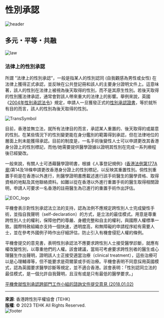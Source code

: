 # 性別承認

![header](img/header.png)

## 多元・平等・共融

![law](img/law.gif)

### 法律上的性別承認

所謂 ”法律上的性別承認”，一般是指某人的性別認同 (自我觀感為男性或女性) 在法律上獲得正式承認，並反映在公共登記冊和該人的主要身分證明文件上。這意味著，該人的性別在法律上被視為後天取得的性別，而不是其原生性別。若後天取得的性別獲法律承認，通常會對該人帶來重大的法律上的影響。舉例來說，英國《[2004年性別承認法令](https://www.legislation.gov.uk/ukpga/2004/7/contents/data.htm)》規定，申請人一旦獲發正式的[性別承認證書](https://www.gov.uk/apply-gender-recognition-certificate)，等於就所有目的而言，該人的性別為後天取得的性別。

![TransSymbol](img/TransSymbol.gif)

目前，香港並無立法，就所有法律目的而言，承認某人重置的、後天取得的或屬意的性別。在某些情況下的性別變更能在身分鑑別的範籌得到承認，但在法律地位的層面上則未能獲得承認。目前的制度是，一名手術後變性人士可以申請更改其香港身分證上的性別標記，而他/她需要提供醫學證據以證明其性別在完成一系列療程後已經變改。

一般來說，有關人士可憑藉醫學證明書，根據《人事登記規例》([香港法例第177A章](https://www.elegislation.gov.hk/hk/cap177A!en-zh-Hant-HK))第14及18條申請更改香港身分證上的性別標記，以反映其重置性別。倘性別重置手術是在香港以外進行，則醫學證明書應載述進行該手術醫生的醫學資格、取得資格的地點及其他聯絡資料。如難以從在香港以外進行重置手術的醫生取得相關證明，申請人可要求一名香港的註冊醫生為已進行的重置手術作出評估。

![EOC_logo](img/EOC_logo_.gif)

平機會表示對性別承認法立法的支持，認為法例不應規定跨性別人士完成變性手術，並指自我聲明（self-declaration）的方式，是立法的最佳模式。用意是尊重跨性別人士的權利，保障他們的尊嚴、身體完整和自主的權利，與國際人權標準一致。國際特赦組織亦支持一個快速，透明度高，和無障礙的申請程序給有需要人士，並在參考外國例子時作出仔細評估，防止引入有機會侵犯人權的條例。

平機會提交的意見書，表明性別承認法不應要求跨性別人士接受醫學診斷，就應有權改變性別，以尊重他們的人權。該會建議，當局可考慮要求跨性別者的醫生或心理醫生作出聲明，證明該人士正接受適當治療（clinical treatment），這些治療可以是心理輔導等，但不能要求是荷爾蒙或手術治療。平機會表明不同意採用英國模式，認為英國要求醫學診斷等規定，並不適合香港。該會表明：「性別認同立法的最佳模式，是一個允許自我聲明，且沒有或是只有最低的醫學要求。」

[平機會就性別承認跨部門工作小組的諮詢文件提交意見 (2018.01.02)](https://www.eoc.org.hk/eoc/GraphicsFolder/ShowContent.aspx?ItemID=15348)

---
**來源**: 香港跨性別平權協會 (TEHK)  
**版權**: © 2023 TEHK All Rights Reserved.  
![footer](img/footer.png)